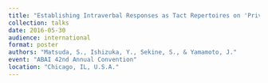 ```yaml
---
title: "Establishing Intraverbal Responses as Tact Repertoires on 'Private Events' in a Child with Autism"
collection: talks
date: 2016-05-30
audience: international
format: poster
authors: "Matsuda, S., Ishizuka, Y., Sekine, S., & Yamamoto, J."
event: "ABAI 42nd Annual Convention"
location: "Chicago, IL, U.S.A."
---
```

